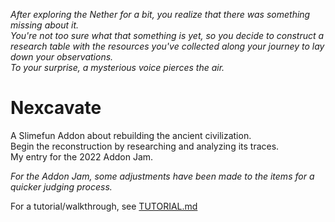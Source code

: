 *After exploring the Nether for a bit, you realize that there was something missing about it.*<br>
*You're not too sure what that something is yet, so you decide to construct a research table with the resources you've collected along your journey to lay down your observations.*<br>
*To your surprise, a mysterious voice pierces the air.*

# Nexcavate

A Slimefun Addon about rebuilding the ancient civilization.<br>
Begin the reconstruction by researching and analyzing its traces.<br>
My entry for the 2022 Addon Jam.

*For the Addon Jam, some adjustments have been made to the items for a quicker judging process.*

For a tutorial/walkthrough, see [TUTORIAL.md](https://github.com/qwertyuioplkjhgfd/Nexcavate/blob/main/TUTORIAL.md)
